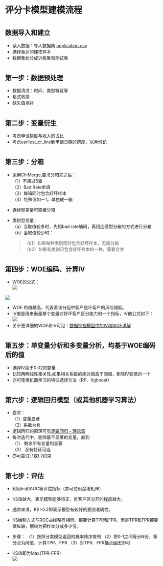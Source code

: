 ﻿评分卡模型建模流程
====  
#
数据导入和建立 
-------
* 读入数据：导入数据集 [application.csv](https://github.com/yanx27/ScoreCard-Model-based-on-Machine-Learning/blob/master/application.csv)
* 选择合适的建模样本 
* 数据集划分成训练集和测试集
#
第一步：数据预处理
-------
* 数据清洗：时间、类型特征等
* 格式转换 
* 缺失值填补
#
第二步：变量衍生
-------
* 考虑申请额度与收入的占比
* 考虑earliest_cr_line到申请日期的跨度，以月份记

#
第三步：分箱
-------
* 采用ChiMerge,要求分箱完之后：<br>
（1）不超过5箱<br> 
（2）Bad Rate单调<br> 
（3）每箱同时包含好坏样本<br> 
（4）特殊值如－1，单独成一箱<br>

* 连续型变量可直接分箱<br> 
* 类别型变量：<br> 
（a）当取值较多时，先用bad rate编码，再用连续型分箱的方式进行分箱<br> 
（b）当取值较少时：<br> 
  >（b1）如果每种类别同时包含好坏样本，无需分箱<br> 
  >（b2）如果有类别只包含好坏样本的一种，需要合并<br> 
#
第四步：WOE编码、计算IV
-------
* WOE的公式：<br>
![](https://github.com/yanx27/ScoreCard-Model-based-on-Machine-Learning/blob/master/alg1.png)

![](https://github.com/yanx27/ScoreCard-Model-based-on-Machine-Learning/blob/master/alg2.png)
* WOE 的值越高，代表着该分组中客户是坏客户的风险越低。
* IV值是用来衡量某个变量对好坏客户区分能力的一个指标，IV值公式如下：
![](https://github.com/yanx27/ScoreCard-Model-based-on-Machine-Learning/blob/master/alg3.png)      
* 关于更详细的WOE和IV可见：[数据挖掘模型中的IV和WOE详解](https://blog.csdn.net/kevin7658/article/details/50780391)
#
第五步：单变量分析和多变量分析，均基于WOE编码后的值
-------
* 选择IV高于0.02的变量
* 比较两两线性相关性,如果相关系数的绝对值高于阈值，剔除IV较低的一个
* 亦可使用机器学习的特征选择方法（RF、Xgboost）
# 
第六步：逻辑回归模型（或其他机器学习算法）
-------
* 要求：<br>
（1）变量显著<br> 
（2）系数为负<br> 
* 逻辑回归的原理可见[逻辑回归 - 理论篇](https://blog.csdn.net/pakko/article/details/37878837)
* 每次迭代中，剔除最不显著的变量，直到<br> 
（1） 剩余所有变量均显著<br> 
（2） 没有特征可选<br> 
* 亦可尝试L1或L2约束
#
第七步：评估
-------
* 利用ks和AUC等评估指标（亦可使用混淆矩阵）
* KS值越大，表示模型能够将正、负客户区分开的程度越大。 
* 通常来讲，KS>0.2即表示模型有较好的预测准确性。
* KS绘制方式与ROC曲线略有相同，都要计算TPR和FPR。但是TPR和FPR都要做纵轴，横轴为把样本分成多少份。 
* 步骤： 
（1）按照分类模型返回的概率降序排列 
（2）把0-1之间等分N份，等分点为阈值，计算TPR、FPR 
（3）对TPR、FPR描点画图即可

* KS值即为Max(TPR-FPR)<br> 
![](https://github.com/yanx27/ScoreCard-Model-based-on-Machine-Learning/blob/master/ks.png)
